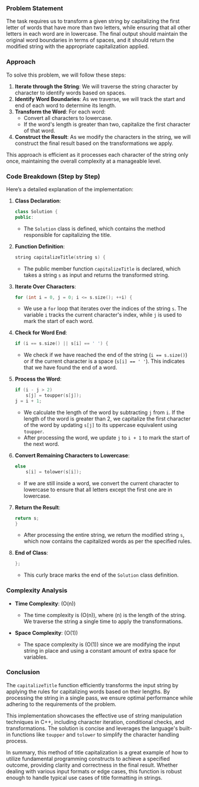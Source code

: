 ### Problem Statement

The task requires us to transform a given string by capitalizing the first letter of words that have more than two letters, while ensuring that all other letters in each word are in lowercase. The final output should maintain the original word boundaries in terms of spaces, and it should return the modified string with the appropriate capitalization applied.

### Approach

To solve this problem, we will follow these steps:

1. **Iterate through the String**: We will traverse the string character by character to identify words based on spaces.
2. **Identify Word Boundaries**: As we traverse, we will track the start and end of each word to determine its length.
3. **Transform the Word**: For each word:
   - Convert all characters to lowercase.
   - If the word's length is greater than two, capitalize the first character of that word.
4. **Construct the Result**: As we modify the characters in the string, we will construct the final result based on the transformations we apply.

This approach is efficient as it processes each character of the string only once, maintaining the overall complexity at a manageable level.

### Code Breakdown (Step by Step)

Here’s a detailed explanation of the implementation:

1. **Class Declaration**:
   ```cpp
   class Solution {
   public:
   ```
   - The `Solution` class is defined, which contains the method responsible for capitalizing the title.

2. **Function Definition**:
   ```cpp
   string capitalizeTitle(string s) {
   ```
   - The public member function `capitalizeTitle` is declared, which takes a string `s` as input and returns the transformed string.

3. **Iterate Over Characters**:
   ```cpp
   for (int i = 0, j = 0; i <= s.size(); ++i) {
   ```
   - We use a `for` loop that iterates over the indices of the string `s`. The variable `i` tracks the current character's index, while `j` is used to mark the start of each word.

4. **Check for Word End**:
   ```cpp
   if (i == s.size() || s[i] == ' ') {
   ```
   - We check if we have reached the end of the string (`i == s.size()`) or if the current character is a space (`s[i] == ' '`). This indicates that we have found the end of a word.

5. **Process the Word**:
   ```cpp
   if (i - j > 2)
       s[j] = toupper(s[j]);
   j = i + 1;
   ```
   - We calculate the length of the word by subtracting `j` from `i`. If the length of the word is greater than 2, we capitalize the first character of the word by updating `s[j]` to its uppercase equivalent using `toupper`.
   - After processing the word, we update `j` to `i + 1` to mark the start of the next word.

6. **Convert Remaining Characters to Lowercase**:
   ```cpp
   else
       s[i] = tolower(s[i]);
   ```
   - If we are still inside a word, we convert the current character to lowercase to ensure that all letters except the first one are in lowercase.

7. **Return the Result**:
   ```cpp
   return s;
   }
   ```
   - After processing the entire string, we return the modified string `s`, which now contains the capitalized words as per the specified rules.

8. **End of Class**:
   ```cpp
   };
   ```
   - This curly brace marks the end of the `Solution` class definition.

### Complexity Analysis

- **Time Complexity**: \(O(n)\)
  - The time complexity is \(O(n)\), where \(n\) is the length of the string. We traverse the string a single time to apply the transformations.

- **Space Complexity**: \(O(1)\)
  - The space complexity is \(O(1)\) since we are modifying the input string in place and using a constant amount of extra space for variables.

### Conclusion

The `capitalizeTitle` function efficiently transforms the input string by applying the rules for capitalizing words based on their lengths. By processing the string in a single pass, we ensure optimal performance while adhering to the requirements of the problem.

This implementation showcases the effective use of string manipulation techniques in C++, including character iteration, conditional checks, and transformations. The solution is concise and leverages the language's built-in functions like `toupper` and `tolower` to simplify the character handling process.

In summary, this method of title capitalization is a great example of how to utilize fundamental programming constructs to achieve a specified outcome, providing clarity and correctness in the final result. Whether dealing with various input formats or edge cases, this function is robust enough to handle typical use cases of title formatting in strings.